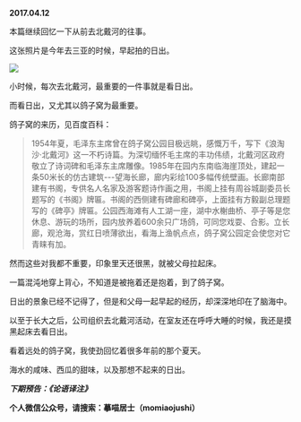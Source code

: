 
          
            
**2017.04.12**

本篇继续回忆一下从前去北戴河的往事。

这张照片是今年去三亚的时候，早起拍的日出。




![](//upload-images.jianshu.io/upload_images/51001-0024dd6b2170f95e.jpg)




小时候，每次去北戴河，最重要的一件事就是看日出。

而看日出，又尤其以鸽子窝为最重要。

鸽子窝的来历，见百度百科：
>1954年夏，毛泽东主席曾在鸽子窝公园目极远眺，感慨万千，写下《浪淘沙·北戴河》这一不朽诗篇。为深切缅怀毛主席的丰功伟绩，北戴河区政府敬立了诗词碑和毛泽东主席雕像。1985年在园内东南临海崖顶处，建起一条50米长的仿古建筑---望海长廊，廊内彩绘100多幅传统壁画。长廊南部建有书阁，专供名人名家及游客题诗作画之用，书阁上挂有周谷城副委员长题写的《书阁》牌匾。书阁的西侧建有碑廊和碑亭，上面挂有方毅副总理题写的《碑亭》牌匾。公园西海滩有人工湖一座，湖中水榭曲桥、亭子等是您休息、游玩的场所，园内放养着600余只广场鸽，可同您戏耍、合影。立长廊，观沧海，赏红日喷薄欲出，看海上渔帆点点，鸽子窝公园定会使您对它青睐有加。



然而这些对我都不重要，印象里天还很黑，就被父母拉起床。

一篇混沌地穿上背心，不知道是被拖着还是抱着，到了鸽子窝。

日出的景象已经不记得了，但是和父母一起早起的经历，却深深地印在了脑海中。

以至于长大之后，公司组织去北戴河活动，在室友还在呼呼大睡的时候，我还是摸黑起床去看日出。

看着远处的鸽子窝，我使劲回忆着很多年前的那个夏天。

海水的咸味、西瓜的甜味，以及那想不起来的日出。


***下期预告：《论语译注》***


**个人微信公众号，请搜索：摹喵居士（momiaojushi）**

          
        